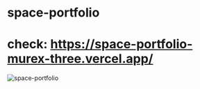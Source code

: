# space-portfolio
# check: https://space-portfolio-murex-three.vercel.app/

![space-portfolio](https://github.com/user-attachments/assets/eb63af36-89e2-4942-83a7-a1c204b861c5)
